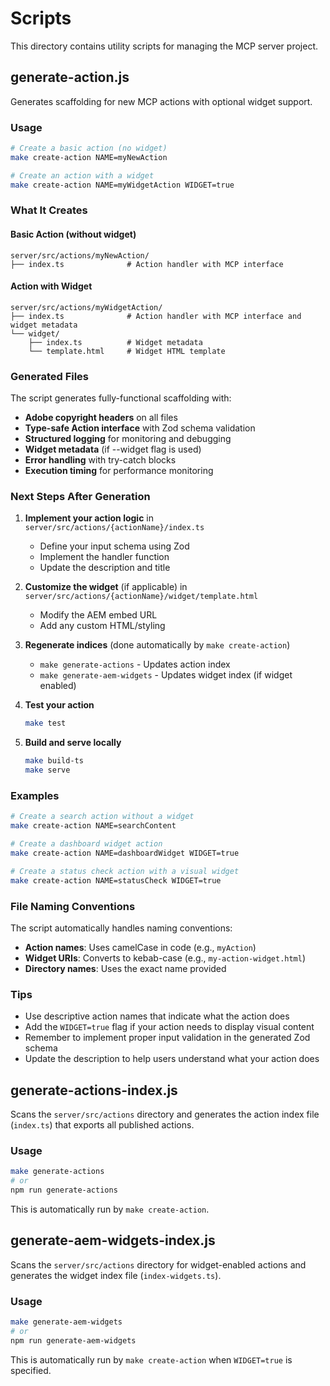 # Scripts

This directory contains utility scripts for managing the MCP server project.

## generate-action.js

Generates scaffolding for new MCP actions with optional widget support.

### Usage

```bash
# Create a basic action (no widget)
make create-action NAME=myNewAction

# Create an action with a widget
make create-action NAME=myWidgetAction WIDGET=true
```

### What It Creates

#### Basic Action (without widget)
```
server/src/actions/myNewAction/
├── index.ts              # Action handler with MCP interface
```

#### Action with Widget
```
server/src/actions/myWidgetAction/
├── index.ts              # Action handler with MCP interface and widget metadata
└── widget/
    ├── index.ts          # Widget metadata
    └── template.html     # Widget HTML template
```

### Generated Files

The script generates fully-functional scaffolding with:

- **Adobe copyright headers** on all files
- **Type-safe Action interface** with Zod schema validation
- **Structured logging** for monitoring and debugging
- **Widget metadata** (if --widget flag is used)
- **Error handling** with try-catch blocks
- **Execution timing** for performance monitoring

### Next Steps After Generation

1. **Implement your action logic** in `server/src/actions/{actionName}/index.ts`
   - Define your input schema using Zod
   - Implement the handler function
   - Update the description and title

2. **Customize the widget** (if applicable) in `server/src/actions/{actionName}/widget/template.html`
   - Modify the AEM embed URL
   - Add any custom HTML/styling

3. **Regenerate indices** (done automatically by `make create-action`)
   - `make generate-actions` - Updates action index
   - `make generate-aem-widgets` - Updates widget index (if widget enabled)

4. **Test your action**
   ```bash
   make test
   ```

5. **Build and serve locally**
   ```bash
   make build-ts
   make serve
   ```

### Examples

```bash
# Create a search action without a widget
make create-action NAME=searchContent

# Create a dashboard widget action
make create-action NAME=dashboardWidget WIDGET=true

# Create a status check action with a visual widget
make create-action NAME=statusCheck WIDGET=true
```

### File Naming Conventions

The script automatically handles naming conventions:

- **Action names**: Uses camelCase in code (e.g., `myAction`)
- **Widget URIs**: Converts to kebab-case (e.g., `my-action-widget.html`)
- **Directory names**: Uses the exact name provided

### Tips

- Use descriptive action names that indicate what the action does
- Add the `WIDGET=true` flag if your action needs to display visual content
- Remember to implement proper input validation in the generated Zod schema
- Update the description to help users understand what your action does

## generate-actions-index.js

Scans the `server/src/actions` directory and generates the action index file (`index.ts`) that exports all published actions.

### Usage

```bash
make generate-actions
# or
npm run generate-actions
```

This is automatically run by `make create-action`.

## generate-aem-widgets-index.js

Scans the `server/src/actions` directory for widget-enabled actions and generates the widget index file (`index-widgets.ts`).

### Usage

```bash
make generate-aem-widgets
# or
npm run generate-aem-widgets
```

This is automatically run by `make create-action` when `WIDGET=true` is specified.

